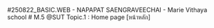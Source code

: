   #250822_BASIC.WEB
      - NAPAPAT SAENGRAVEECHAI
      - Marie Vithaya school # M.5 @SUT
  Topic.1 : Home page [หน้าหลัก]
